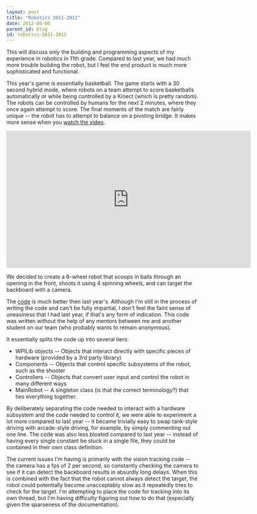 ```yaml
---
layout: post
title: "Robotics 2011-2012"
date: 2012-06-06
parent_id: blog
id: robotics-2011-2012
---
```


This will discuss only the building and programming aspects of my experience in robotics in 11th grade.  Compared to last year, we had much more trouble building the robot, but I feel the end product is much more sophisticated and functional.  

This year's game is essentially basketball.  The game starts with a 30 second hybrid mode, where robots on a team attempt to score basketballs automatically or while being controlled by a Kinect (which is pretty random).  The robots can be controlled by humans for the next 2 minutes, where they once again attempt to score.  The final moments of the match are fairly unique -- the robot has to attempt to balance on a pivoting bridge.  It makes more sense when you [watch the video](http://www.youtube.com/watch?v=nOXsdhZZSdM).

<iframe width="640" height="360" src="http://www.youtube.com/embed/nOXsdhZZSdM" frameborder="0" allowfullscreen></iframe>

We decided to create a 6-wheel robot that scoops in balls through an opening in the front, shoots it using 4 spinning wheels, and can target the backboard with a camera.

The [code](http://code.google.com/p/skyline-robotics/source/browse/#svn%2Ftrunk%2F2012_MainRobot) is much better then last year's.  Although I'm still in the process of writing the code and can't be fully impartial, I don't feel the faint sense of uneasiness that I had last year, if that's any form of indication.  This code was written without the help of any mentors between me and another student on our team (who probably wants to remain anonymous).

It essentially splits the code up into several tiers:

*   WPILib objects -- Objects that interact directly with specific pieces of hardware (provided by a 3rd party library)
*   Components -- Objects that control specific subsystems of the robot, such as the shooter
*   Controllers -- Objects that convert user input and control the robot in many different ways
*   MainRobot -- A singleton class (is that the correct terminology?) that ties everything together.

By deliberately separating the code needed to interact with a hardware subsystem and the code needed to control it, we were able to experiment a lot more compared to last year -- it became trivially easy to swap tank-style driving with arcade-style driving, for example, by simply commenting out one line.  The code was also less bloated compared to last year -- instead of having every single constant be stuck in a single file, they could be contained in their own class definition.

The current issues I'm having is primarily with the vision tracking code -- the camera has a fps of 2 per second, so constantly checking the camera to see if it can detect the backboard results in absurdly long delays.  When this is combined with the fact that the robot cannot always detect the target, the robot could potentially become unacceptably slow as it repeatedly tries to check for the target.  I'm attempting to place the code for tracking into its own thread, but I'm having difficulty figuring out how to do that (especially given the sparseness of the documentation).